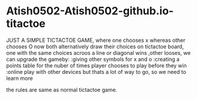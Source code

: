 # Atish0502-Atish0502-github.io-titactoe
JUST A SIMPLE TICTACTOE GAME,
where one chooses x whereas other chooses O now both alternatively draw their choices on tictactoe board,
one with the same choices acroos a line or diagonal wins ,other looses, we can upgrade the gameby:
:giving other symbols for x and o
:creating a points table for the nuber of times player chooses to play before they win
:online play with other devices
but thats a lot of way to go, so we need to learn more

the rules are same as normal tictactoe game.
